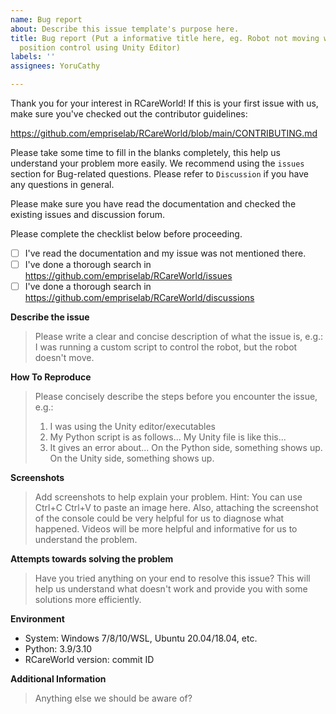 ```yaml
---
name: Bug report
about: Describe this issue template's purpose here.
title: Bug report (Put a informative title here, eg. Robot not moving while doing
  position control using Unity Editor)
labels: ''
assignees: YoruCathy

---
```


Thank you for your interest in RCareWorld!
If this is your first issue with us, make sure you've checked out the contributor guidelines:

https://github.com/empriselab/RCareWorld/blob/main/CONTRIBUTING.md

Please take some time to fill in the blanks completely, this help us understand your problem more easily. We recommend using the `issues` section for Bug-related questions. Please refer to `Discussion` if you have any questions in general.

Please make sure you have read the documentation and checked the existing issues and discussion forum. 

Please complete the checklist below before proceeding.

- [ ] I've read the documentation and my issue was not mentioned there.
- [ ] I've done a thorough search in https://github.com/empriselab/RCareWorld/issues
- [ ] I've done a thorough search in https://github.com/empriselab/RCareWorld/discussions

**Describe the issue**
> Please write a clear and concise description of what the issue is, e.g.:
> I was running a custom script to control the robot, but the robot doesn't move.


**How To Reproduce**
> Please concisely describe the steps before you encounter the issue, e.g.:
>
> 1. I was using the Unity editor/executables
> 2. My Python script is as follows... My Unity file is like this...
> 3. It gives an error about... On the Python side, something shows up. On the Unity side, something shows up.


**Screenshots**
> Add screenshots to help explain your problem.
> Hint: You can use Ctrl+C Ctrl+V to paste an image here.
> Also, attaching the screenshot of the console could be very helpful for us to diagnose what happened. Videos will be more helpful and informative for us to understand the problem.

**Attempts towards solving the problem**
> Have you tried anything on your end to resolve this issue? This will help us understand what doesn't work and provide you with some solutions more efficiently.

**Environment**
 - System: Windows 7/8/10/WSL, Ubuntu 20.04/18.04, etc.
 - Python: 3.9/3.10
 - RCareWorld version: commit ID

**Additional Information**
> Anything else we should be aware of?
